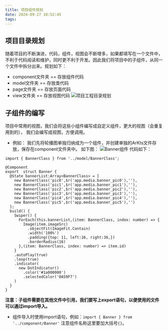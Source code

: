 ```yaml
---
title: 项目组件规划
date: 2024-09-27 10:52:45
tags:
---
```

## 项目目录规划
随着项目的不断演进，代码，组件，视图会不断增多，如果都填写在一个文件中，不利于代码阅读和维护，同时更不利于开发。因此我们将项目中的子组件，从同一个文件中拆分出来。规划如下：

- component文件夹 == 存放组件代码
- model文件夹 == 存放类代码
- page文件夹 == 存放页面代码
- view文件夹 == 存放视图代码
![项目工程目录规划](https://foruda.gitee.com/images/1726217216357062369/0d49150f_14874917.png "屏幕截图")

## 子组件的编写
项目中常用的视图，我们会将这些小组件编写成自定义组件，更大的视图（会重复用到的）， 我们会编写成视图，方便调用。
- 例如： 我们先将轮播图单独归纳成为一个组件，并创建单独的ArKts文件存放，保存在component文件夹中。
  如下图：
![Banner组件](https://foruda.gitee.com/images/1726217635277735941/6ed121e1_14874917.png "屏幕截图")
代码如下：

```
import { BannerClass } from '../model/BannerClass';

@Component
export  struct Banner {
  @State bannerList:Array<BannerClass> = [
    new BannerClass('pic0',$r('app.media.banner_pic0'),''),
    new BannerClass('pic1',$r('app.media.banner_pic1'),''),
    new BannerClass('pic2',$r('app.media.banner_pic2'),''),
    new BannerClass('pic3',$r('app.media.banner_pic3'),''),
    new BannerClass('pic4',$r('app.media.banner_pic4'),''),
    new BannerClass('pic5',$r('app.media.banner_pic5'),'')
  ];
  build() {
    Swiper() {
      ForEach(this.bannerList,(item: BannerClass, index: number) => {
        Image(item.imageSrc)
          .objectFit(ImageFit.Contain)
          .width('100%')
          .padding({top: 11, left:16, right:36,})
          .borderRadius(16)
      },(item: BannerClass, index: number) => item.id)
    }
    .autoPlay(true)
    .loop(true)
    .indicator(
      new DotIndicator()
        .color('#1a000000')
        .selectedColor('0A59F7')
    )
  }
}
```

**注意：子组件需要在其他文件中引用，我们要写上export语句，以便使用的文件可以通过import导入。** 

- 组件导入时使用import语句，例如：`import { Banner } from  '../component/Banner'`
  注意组件名称这里要加大括号`{}`。


